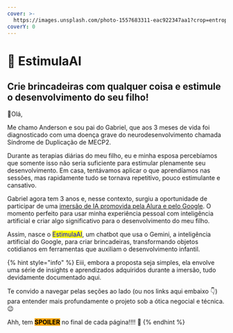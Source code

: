 ```yaml
---
cover: >-
  https://images.unsplash.com/photo-1557683311-eac922347aa1?crop=entropy&cs=srgb&fm=jpg&ixid=M3wxOTcwMjR8MHwxfHNlYXJjaHwyfHxncmFkaWVudCUyMGJsdWV8ZW58MHx8fHwxNzE1Mjc3MDg0fDA&ixlib=rb-4.0.3&q=85
coverY: 0
---
```


# 💙 EstimulaAI

## Crie brincadeiras com qualquer coisa e estimule o desenvolvimento do seu filho!

👋Olá,&#x20;

Me chamo Anderson e sou pai do Gabriel, que aos 3 meses de vida foi diagnosticado com uma doença grave do neurodesenvolvimento chamada Síndrome de Duplicação de MECP2.

Durante as terapias diárias do meu filho, eu e minha esposa percebíamos que somente isso não seria suficiente para estimular plenamente seu desenvolvimento. Em casa, tentávamos aplicar o que aprendíamos nas sessões, mas rapidamente tudo se tornava repetitivo, pouco estimulante e cansativo.

Gabriel agora tem 3 anos e, nesse contexto, surgiu a oportunidade de participar de uma [imersão de IA promovida pela Alura e pelo Google](https://www.alura.com.br/imersao-ia-google-gemini). O momento perfeito para usar minha experiência pessoal com inteligência artificial e criar algo significativo para o desenvolvimento do meu filho.

Assim, nasce o <mark style="color:blue;">EstimulaAI</mark>, um chatbot que usa o Gemini, a inteligência artificial do Google, para criar brincadeiras, transformando objetos cotidianos em ferramentas que auxiliam o desenvolvimento infantil.&#x20;

{% hint style="info" %}
Eiii, embora a proposta seja simples, ela envolve uma série de insights e aprendizados adquiridos durante a imersão, tudo devidamente documentado aqui.&#x20;

Te convido a navegar pelas seções ao lado (ou nos links aqui embaixo 👇) para entender mais profundamente o projeto sob a ótica negocial e técnica. 😉

Ahh, tem <mark style="background-color:orange;">**SPOILER**</mark> no final de cada página!!!! 👀
{% endhint %}

